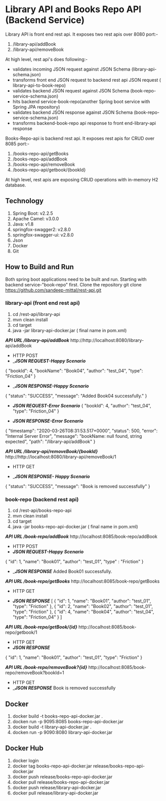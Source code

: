 # Library API and Books Repo API (Backend Service)
Library API is front end rest api. It exposes two rest apis over 8080 port:-
1. /library-api/addBook
2. /library-api/removeBook

At high level, rest api's does following:-
   * validates incoming JSON request against JSON Schema (library-api-schema.json)
   * transforms front end JSON request to backend rest api JSON request ( library-api-to-book-repo)
   * validates backend JSON request against JSON Schema (book-repo-service-schema.json)
   * hits backend service-book-repo(another Spring boot service with Spring JPA repository)
   * validates backend JSON response against JSON Schema (book-repo-service-schema.json)
   * transforms backend-book-repo api response to front end-library-api response

Books-Repo-api is backend rest api. It exposes rest apis for CRUD over 8085 port:-
1. /books-repo-api/getBooks
2. /books-repo-api/addBook
3. /books-repo-api/removeBook
4. /books-repo-api/getbook/{bookId}

At high level, rest apis are exposing CRUD operations with in-memory H2 database.

## Technology ##
1. Spring Boot: v2.2.5
2. Apache Camel: v3.0.0
3. Java: v1.8
4. springfox-swagger2: v2.8.0
5. springfox-swagger-ui: v2.8.0
6. Json
7. Docker
8. Git

## How to Build and Run ##
Both spring boot applications need to be built and run. Starting with backend service-"book-repo" first.
Clone the repository
git clone https://github.com/sandeep-mittal/rest-api.git

### library-api (front end rest api) ###

1. cd <repo-path>/rest-api/library-api
2. mvn clean install
3. cd target
4. java -jar library-api-docker.jar ( final name in pom.xml)

___API URL /library-api/addBook___ http://http://localhost:8080/library-api/addBook

* HTTP POST
* ____JSON REQUEST-Happy Scenario___

{
        "bookId": 4,
        "bookName": "Book04",
        "author": "test_04",
        "type": "Friction_04"
    }
    
* ____JSON RESPONSE-Happy Scenario___

{
    "status": "SUCCESS",
    "message": "Added Book04 successfully."
}


* ___JSON REQUEST-Error Scenario___
{
        "bookId": 4,
        "author": "test_04",
        "type": "Friction_04"
    }
    
* ___JSON RESPONSE-Error Scenario___

{
    "timestamp": "2020-03-26T08:31:53.517+0000",
    "status": 500,
    "error": "Internal Server Error",
    "message": "bookName: null found, string expected",
    "path": "/library-api/addBook"
}

___API URL /library-api/removeBook/{bookId}___ http://http://localhost:8080/library-api/removeBook/1

* HTTP GET

* ____JSON RESPONSE- Happy Scenario___

{
    "status": "SUCCESS",
    "message": "Book is removed successfully"
}

### book-repo (backend rest api) ###

1. cd <repo-path>/rest-api/books-repo-api
2. mvn clean install
3. cd target
4. java -jar books-repo-api-docker.jar ( final name in pom.xml)
  
___API URL /book-repo/addBook___ http://localhost:8085/book-repo/addBook

* HTTP POST
* ___JSON REQUEST-Happy Scenario___

{
    "id": 1,
    "name": "Book01",
    "author": "test_01",
     "type" : "Friction"
}


* ____JSON RESPONSE___ Added Book01 successfully.

___API URL /book-repo/getBooks___ http://localhost:8085/book-repo/getBooks

* HTTP GET

* ___JSON RESPONSE___
[
    {
        "id": 1,
        "name": "Book01",
        "author": "test_01",
        "type": "Friction"
    },
    {
        "id": 2,
        "name": "Book02",
        "author": "test_01",
        "type": "Friction"
    },
    {
        "id": 4,
        "name": "Book04",
        "author": "test_04",
        "type": "Friction_04"
    }
]

___API URL /book-repo/getBook/{id}___ http://localhost:8085/book-repo/getbook/1

* HTTP GET
* ___JSON RESPONSE___

{
    "id": 1,
    "name": "Book01",
    "author": "test_01",
    "type": "Friction"
}

___API URL /book-repo/removeBook?{id}___ http://localhost:8085/book-repo/removeBook?bookId=1

* HTTP GET
* ____JSON RESPONSE___ Book is removed successfully

## Docker ##
1. docker build -t books-repo-api-docker.jar .
2. docken run -p 9095:8085 books-repo-api-docker.jar
3. docker build -t library-api-docker.jar .
4. docken run -p 9090:8080 library-api-docker.jar

## Docker Hub ##
1. docker login
2. docker tag books-repo-api-docker.jar release/books-repo-api-docker.jar
3. docker push release/books-repo-api-docker.jar
4. docker pull release/books-repo-api-docker.jar
5. docker push release/library-api-docker.jar
4. docker pull release/library-api-docker.jar




